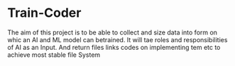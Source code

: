 # Train-Coder

The aim of this project is to be able to collect and size data into form on whic an AI and ML model can betrained.
It will tae roles and responsibilities of AI as an Input.
And return files links codes on implementing tem etc
to achieve most stable file System
